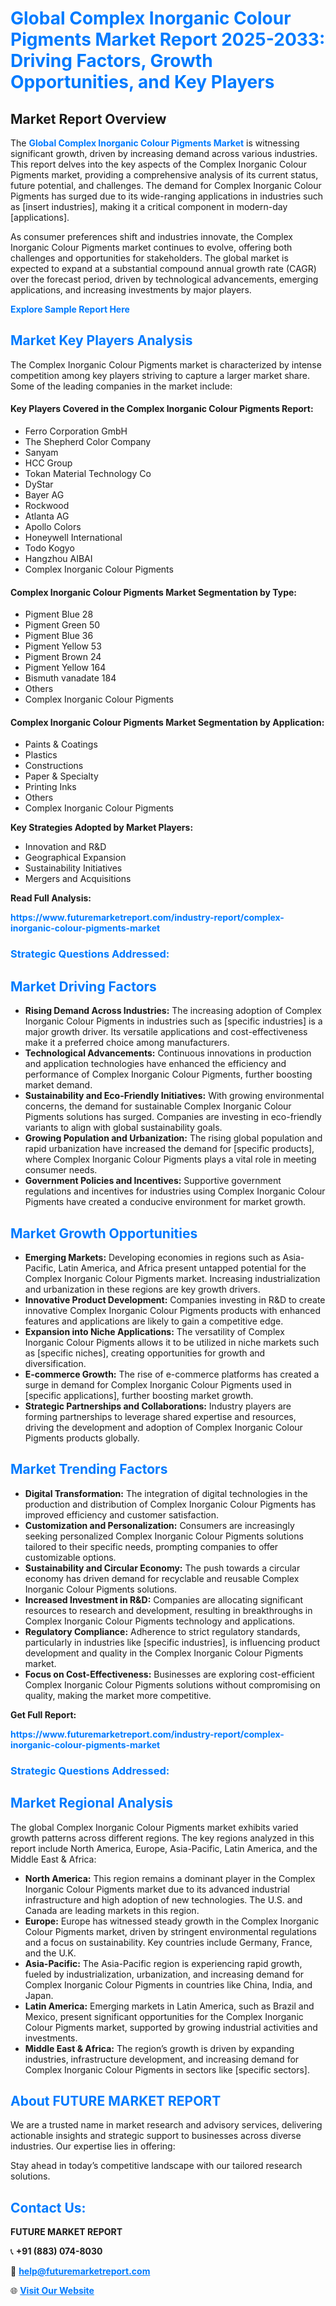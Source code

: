 <h1 style="color: #007BFF;">Global Complex Inorganic Colour Pigments Market Report 2025-2033: Driving Factors, Growth Opportunities, and Key Players</h1>

<section id="overview">
<h2>Market Report Overview</h2>
<p>The <a href="https://www.futuremarketreport.com/industry-report/complex-inorganic-colour-pigments-market" style="color: #007BFF; text-decoration: none;"><strong>Global Complex Inorganic Colour Pigments Market</strong></a> is witnessing significant growth, driven by increasing demand across various industries. This report delves into the key aspects of the Complex Inorganic Colour Pigments market, providing a comprehensive analysis of its current status, future potential, and challenges. The demand for Complex Inorganic Colour Pigments has surged due to its wide-ranging applications in industries such as [insert industries], making it a critical component in modern-day [applications].</p>
<p>As consumer preferences shift and industries innovate, the Complex Inorganic Colour Pigments market continues to evolve, offering both challenges and opportunities for stakeholders. The global market is expected to expand at a substantial compound annual growth rate (CAGR) over the forecast period, driven by technological advancements, emerging applications, and increasing investments by major players.</p>
</section>

<section id="overview">
<p><a href="https://www.futuremarketreport.com/request-sample/reportId=100622" style="color: #007BFF; text-decoration: none;"><strong>Explore Sample Report Here</strong></a></p>
</section>

<section id="key-players">
<h2 style="color: #007BFF;">Market Key Players Analysis</h2>
<p>The Complex Inorganic Colour Pigments market is characterized by intense competition among key players striving to capture a larger market share. Some of the leading companies in the market include:</p>
<h4>Key Players Covered in the Complex Inorganic Colour Pigments Report:</h4>
<ul><li>Ferro Corporation GmbH</li><li>The Shepherd Color Company</li><li>Sanyam</li><li>HCC Group</li><li>Tokan Material Technology Co</li><li>DyStar</li><li>Bayer AG</li><li>Rockwood</li><li>Atlanta AG</li><li>Apollo Colors</li><li>Honeywell International</li><li>Todo Kogyo</li><li>Hangzhou AIBAI</li><li>Complex Inorganic Colour Pigments</li></ul>
<h4>Complex Inorganic Colour Pigments Market Segmentation by Type:</h4>
<ul><li>Pigment Blue 28</li><li>Pigment Green 50</li><li>Pigment Blue 36</li><li>Pigment Yellow 53</li><li>Pigment Brown 24</li><li>Pigment Yellow 164</li><li>Bismuth vanadate 184</li><li>Others</li><li>Complex Inorganic Colour Pigments</li></ul>

<h4>Complex Inorganic Colour Pigments Market Segmentation by Application:</h4>
<ul><li>Paints &amp; Coatings</li><li>Plastics</li><li>Constructions</li><li>Paper &amp; Specialty</li><li>Printing Inks</li><li>Others</li><li>Complex Inorganic Colour Pigments</li></ul>
<p><strong>Key Strategies Adopted by Market Players:</strong></p>
<ul>
<li>Innovation and R&D</li>
<li>Geographical Expansion</li>
<li>Sustainability Initiatives</li>
<li>Mergers and Acquisitions</li>
</ul>
</section>

<section>
<p><strong>Read Full Analysis: </strong></p><a href="https://www.futuremarketreport.com/industry-report/complex-inorganic-colour-pigments-market" style="color: #007BFF; text-decoration: none;"><strong>https://www.futuremarketreport.com/industry-report/complex-inorganic-colour-pigments-market</strong></a>
<h3 style="color: #007BFF;">Strategic Questions Addressed:</h3>
</section>

<section id="driving-factors">
<h2 style="color: #007BFF;">Market Driving Factors</h2>
<ul>
<li><strong>Rising Demand Across Industries:</strong> The increasing adoption of Complex Inorganic Colour Pigments in industries such as [specific industries] is a major growth driver. Its versatile applications and cost-effectiveness make it a preferred choice among manufacturers.</li>
<li><strong>Technological Advancements:</strong> Continuous innovations in production and application technologies have enhanced the efficiency and performance of Complex Inorganic Colour Pigments, further boosting market demand.</li>
<li><strong>Sustainability and Eco-Friendly Initiatives:</strong> With growing environmental concerns, the demand for sustainable Complex Inorganic Colour Pigments solutions has surged. Companies are investing in eco-friendly variants to align with global sustainability goals.</li>
<li><strong>Growing Population and Urbanization:</strong> The rising global population and rapid urbanization have increased the demand for [specific products], where Complex Inorganic Colour Pigments plays a vital role in meeting consumer needs.</li>
<li><strong>Government Policies and Incentives:</strong> Supportive government regulations and incentives for industries using Complex Inorganic Colour Pigments have created a conducive environment for market growth.</li>
</ul>
</section>

<section id="growth-opportunities">
<h2 style="color: #007BFF;">Market Growth Opportunities</h2>
<ul>
<li><strong>Emerging Markets:</strong> Developing economies in regions such as Asia-Pacific, Latin America, and Africa present untapped potential for the Complex Inorganic Colour Pigments market. Increasing industrialization and urbanization in these regions are key growth drivers.</li>
<li><strong>Innovative Product Development:</strong> Companies investing in R&D to create innovative Complex Inorganic Colour Pigments products with enhanced features and applications are likely to gain a competitive edge.</li>
<li><strong>Expansion into Niche Applications:</strong> The versatility of Complex Inorganic Colour Pigments allows it to be utilized in niche markets such as [specific niches], creating opportunities for growth and diversification.</li>
<li><strong>E-commerce Growth:</strong> The rise of e-commerce platforms has created a surge in demand for Complex Inorganic Colour Pigments used in [specific applications], further boosting market growth.</li>
<li><strong>Strategic Partnerships and Collaborations:</strong> Industry players are forming partnerships to leverage shared expertise and resources, driving the development and adoption of Complex Inorganic Colour Pigments products globally.</li>
</ul>
</section>

<section id="trending-factors">
<h2 style="color: #007BFF;">Market Trending Factors</h2>
<ul>
<li><strong>Digital Transformation:</strong> The integration of digital technologies in the production and distribution of Complex Inorganic Colour Pigments has improved efficiency and customer satisfaction.</li>
<li><strong>Customization and Personalization:</strong> Consumers are increasingly seeking personalized Complex Inorganic Colour Pigments solutions tailored to their specific needs, prompting companies to offer customizable options.</li>
<li><strong>Sustainability and Circular Economy:</strong> The push towards a circular economy has driven demand for recyclable and reusable Complex Inorganic Colour Pigments solutions.</li>
<li><strong>Increased Investment in R&D:</strong> Companies are allocating significant resources to research and development, resulting in breakthroughs in Complex Inorganic Colour Pigments technology and applications.</li>
<li><strong>Regulatory Compliance:</strong> Adherence to strict regulatory standards, particularly in industries like [specific industries], is influencing product development and quality in the Complex Inorganic Colour Pigments market.</li>
<li><strong>Focus on Cost-Effectiveness:</strong> Businesses are exploring cost-efficient Complex Inorganic Colour Pigments solutions without compromising on quality, making the market more competitive.</li>
</ul>
</section>

<section>
<p><strong>Get Full Report: </strong></p><a href="https://www.futuremarketreport.com/industry-report/complex-inorganic-colour-pigments-market" style="color: #007BFF; text-decoration: none;"><strong>https://www.futuremarketreport.com/industry-report/complex-inorganic-colour-pigments-market</strong></a>
<h3 style="color: #007BFF;">Strategic Questions Addressed:</h3>
</section>


<section id="regional-analysis">
<h2 style="color: #007BFF;">Market Regional Analysis</h2>
<p>The global Complex Inorganic Colour Pigments market exhibits varied growth patterns across different regions. The key regions analyzed in this report include North America, Europe, Asia-Pacific, Latin America, and the Middle East & Africa:</p>
<ul>
<li><strong>North America:</strong> This region remains a dominant player in the Complex Inorganic Colour Pigments market due to its advanced industrial infrastructure and high adoption of new technologies. The U.S. and Canada are leading markets in this region.</li>
<li><strong>Europe:</strong> Europe has witnessed steady growth in the Complex Inorganic Colour Pigments market, driven by stringent environmental regulations and a focus on sustainability. Key countries include Germany, France, and the U.K.</li>
<li><strong>Asia-Pacific:</strong> The Asia-Pacific region is experiencing rapid growth, fueled by industrialization, urbanization, and increasing demand for Complex Inorganic Colour Pigments in countries like China, India, and Japan.</li>
<li><strong>Latin America:</strong> Emerging markets in Latin America, such as Brazil and Mexico, present significant opportunities for the Complex Inorganic Colour Pigments market, supported by growing industrial activities and investments.</li>
<li><strong>Middle East & Africa:</strong> The region’s growth is driven by expanding industries, infrastructure development, and increasing demand for Complex Inorganic Colour Pigments in sectors like [specific sectors].</li>
</ul>
</section>

<footer>
<h2 style="color: #007BFF;">About FUTURE MARKET REPORT</h2>
<p>We are a trusted name in market research and advisory services, delivering actionable insights and strategic support to businesses across diverse industries. Our expertise lies in offering:</p>

<p>Stay ahead in today’s competitive landscape with our tailored research solutions.</p>

<h2 style="color: #007BFF;">Contact Us:</h2>
<p><strong>FUTURE MARKET REPORT</strong></p>
<p>📞 <strong>+91 (883) 074-8030</strong></p>
<p>📧 <strong><a href="mailto:help@futuremarketreport.com" style="color: #007BFF;">help@futuremarketreport.com</a></strong></p>
<p>🌐 <strong><a href="https://www.futuremarketreport.com/" style="color: #007BFF;">Visit Our Website</a></strong></p>
</footer>